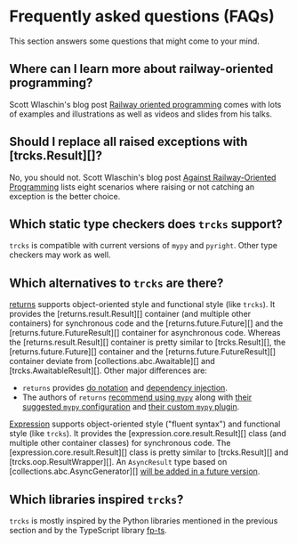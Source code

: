 # Frequently asked questions (FAQs)

This section answers some questions that might come to your mind.

## Where can I learn more about railway-oriented programming?

Scott Wlaschin's blog post
[Railway oriented programming](https://fsharpforfunandprofit.com/posts/recipe-part2/)
comes with lots of examples and illustrations as well as
videos and slides from his talks.

## Should I replace all raised exceptions with [trcks.Result][]?

No, you should not.
Scott Wlaschin's blog post
[Against Railway-Oriented Programming](https://fsharpforfunandprofit.com/posts/against-railway-oriented-programming/)
lists eight scenarios
where raising or not catching an exception is the better choice.

## Which static type checkers does `trcks` support?

`trcks` is compatible with current versions of `mypy` and `pyright`.
Other type checkers may work as well.

## Which alternatives to `trcks` are there?

[returns](https://pypi.org/project/returns/) supports
object-oriented style and functional style (like `trcks`).
It provides
the [returns.result.Result][] container (and multiple other containers)
for synchronous code and
the [returns.future.Future][] and the [returns.future.FutureResult][] container
for asynchronous code.
Whereas the [returns.result.Result][] container is pretty similar to [trcks.Result][],
the [returns.future.Future][] container and the [returns.future.FutureResult][] container
deviate from [collections.abc.Awaitable][] and [trcks.AwaitableResult][].
Other major differences are:

- `returns` provides
  [do notation](https://returns.readthedocs.io/en/0.25.0/pages/do-notation.html)
  and
  [dependency injection](https://returns.readthedocs.io/en/0.25.0/pages/context.html).
- The authors of `returns`
  [recommend using `mypy`](https://returns.readthedocs.io/en/0.25.0/pages/quickstart.html#typechecking-and-other-integrations)
  along with
  [their suggested `mypy` configuration](https://returns.readthedocs.io/en/0.25.0/pages/contrib/mypy_plugins.html#configuration)
  and
  [their custom `mypy` plugin](https://returns.readthedocs.io/en/0.25.0/pages/contrib/mypy_plugins.html#mypy-plugin).

[Expression](https://pypi.org/project/Expression/) supports
object-oriented style ("fluent syntax") and
functional style (like `trcks`).
It provides the [expression.core.result.Result][] class
(and multiple other container classes)
for synchronous code.
The [expression.core.result.Result][] class is pretty similar to
[trcks.Result][] and [trcks.oop.ResultWrapper][].
An `AsyncResult` type based on [collections.abc.AsyncGenerator][]
[will be added in a future version](https://github.com/dbrattli/Expression/pull/247).

## Which libraries inspired `trcks`?

`trcks` is mostly inspired
by the Python libraries mentioned in the previous section and
by the TypeScript library [fp-ts](https://www.npmjs.com/package/fp-ts).
